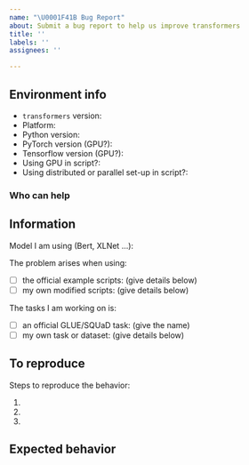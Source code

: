 ```yaml
---
name: "\U0001F41B Bug Report"
about: Submit a bug report to help us improve transformers
title: ''
labels: ''
assignees: ''

---
```



## Environment info
<!-- You can run the command `transformers-cli env` and copy-and-paste its output below.
     Don't forget to fill out the missing fields in that output! -->

- `transformers` version:
- Platform:
- Python version:
- PyTorch version (GPU?):
- Tensorflow version (GPU?):
- Using GPU in script?:
- Using distributed or parallel set-up in script?:

### Who can help
<!-- Your issue will be replied to more quickly if you can figure out the right person to tag with @
 If you know how to use git blame, that is the easiest way, otherwise, here is a rough guide of **who to tag**.
 Please tag fewer than 3 people.

Models:

- ALBERT, BERT, XLM, DeBERTa, DeBERTa-v2, ELECTRA, MobileBert, SqueezeBert: @LysandreJik
- T5, Pegasus, EncoderDecoder: @patrickvonplaten
- Blenderbot, MBART, BART, Marian, Pegasus: @patil-suraj
- Longformer, Reformer, TransfoXL, XLNet, FNet, BigBird: @patrickvonplaten
- FSMT: @stas00
- Funnel: @sgugger
- GPT-2, GPT: @patil-suraj, @patrickvonplaten, @LysandreJik
- RAG, DPR: @patrickvonplaten, @lhoestq
- TensorFlow: @Rocketknight1
- JAX/Flax: @patil-suraj
- TAPAS, LayoutLM, LayoutLMv2, LUKE, ViT, BEiT, DEiT, DETR, CANINE: @NielsRogge
- GPT-Neo, GPT-J, CLIP: @patil-suraj
- Wav2Vec2, HuBERT, SpeechEncoderDecoder, UniSpeech, UniSpeechSAT, SEW, SEW-D, Speech2Text: @patrickvonplaten, @anton-l

If the model isn't in the list, ping @LysandreJik who will redirect you to the correct contributor.

Library:

- Benchmarks: @patrickvonplaten
- Deepspeed: @stas00
- Ray/raytune: @richardliaw, @amogkam
- Text generation: @patrickvonplaten @narsil
- Tokenizers: @SaulLu
- Trainer: @sgugger
- Pipelines: @Narsil
- Speech: @patrickvonplaten, @anton-l
- Vision: @NielsRogge, @sgugger

Documentation: @sgugger

Model hub:

- for issues with a model, report at https://discuss.huggingface.co/ and tag the model's creator.

HF projects:

- datasets: [different repo](https://github.com/huggingface/datasets)
- rust tokenizers: [different repo](https://github.com/huggingface/tokenizers)

Examples:

- maintained examples (not research project or legacy): @sgugger, @patil-suraj

For research projetcs, please ping the contributor directly. For example, on the following projects:

- research_projects/bert-loses-patience: @JetRunner
- research_projects/distillation: @VictorSanh

 -->

## Information

Model I am using (Bert, XLNet ...):

The problem arises when using:
* [ ] the official example scripts: (give details below)
* [ ] my own modified scripts: (give details below)

The tasks I am working on is:
* [ ] an official GLUE/SQUaD task: (give the name)
* [ ] my own task or dataset: (give details below)

## To reproduce

Steps to reproduce the behavior:

1.
2.
3.

<!-- If you have code snippets, error messages, stack traces please provide them here as well.
     Important! Use code tags to correctly format your code. See https://help.github.com/en/github/writing-on-github/creating-and-highlighting-code-blocks#syntax-highlighting
     Do not use screenshots, as they are hard to read and (more importantly) don't allow others to copy-and-paste your code.-->

## Expected behavior

<!-- A clear and concise description of what you would expect to happen. -->
